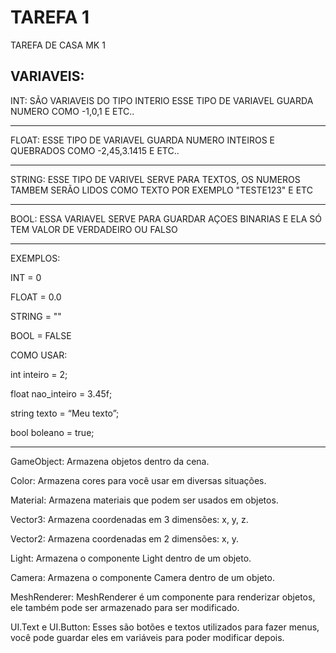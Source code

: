 # TAREFA 1

TAREFA DE CASA MK 1

VARIAVEIS:
----------------------------------------------------------------------------------------------

INT: SÃO VARIAVEIS DO TIPO INTERIO ESSE TIPO DE VARIAVEL GUARDA NUMERO COMO -1,0,1 E ETC..

----------------------------------------------------------------------------------------------

FLOAT: ESSE TIPO DE VARIAVEL GUARDA NUMERO INTEIROS E QUEBRADOS COMO -2,45,3.1415 E ETC..

----------------------------------------------------------------------------------------------

STRING: ESSE TIPO DE VARIVEL SERVE PARA TEXTOS, OS NUMEROS TAMBEM SERÃO LIDOS COMO TEXTO
POR EXEMPLO "TESTE123" E ETC

----------------------------------------------------------------------------------------------

BOOL: ESSA VARIAVEL SERVE PARA GUARDAR AÇOES BINARIAS E ELA SÓ TEM VALOR DE VERDADEIRO OU 
FALSO

----------------------------------------------------------------------------------------------

EXEMPLOS:

INT = 0

FLOAT = 0.0

STRING = ""

BOOL = FALSE

COMO USAR:

int inteiro = 2;

float nao_inteiro = 3.45f;

string texto = “Meu texto”;

bool boleano = true;

----------------------------------------------------------------------------------------------

GameObject: Armazena objetos dentro da cena.

Color: Armazena cores para você usar em diversas situações.

Material: Armazena materiais que podem ser usados em objetos.

Vector3: Armazena coordenadas em 3 dimensões: x, y, z.

Vector2: Armazena coordenadas em 2 dimensões: x, y.

Light: Armazena o componente Light dentro de um objeto.

Camera: Armazena o componente Camera dentro de um objeto.

MeshRenderer: MeshRenderer é um componente para renderizar objetos, ele também pode ser armazenado para ser modificado.

UI.Text e UI.Button: Esses são botões e textos utilizados para fazer menus, você pode guardar eles em variáveis para poder modificar depois.
